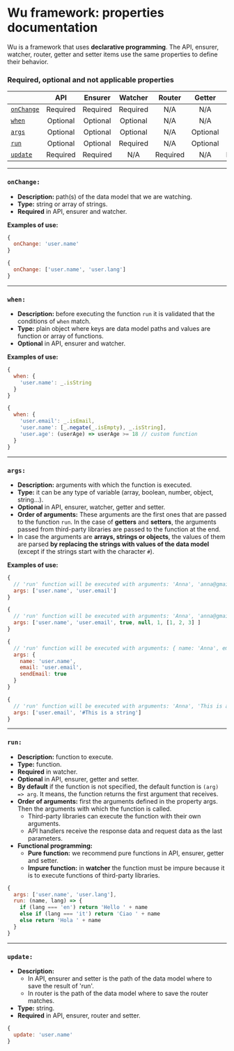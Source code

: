 # Wu framework: properties documentation

Wu is a framework that uses **declarative programming**. The API, ensurer, watcher, router, getter and setter items use the same properties to define their behavior.

### Required, optional and not applicable properties

|                         | API      | Ensurer  | Watcher  | Router   | Getter   | Setter   |
|-------------------------|:--------:|:--------:|:--------:|:--------:|:--------:|:--------:|
| [`onChange`](#onchange) | Required | Required | Required | N/A      | N/A      | N/A      |
| [`when`](#when)         | Optional | Optional | Optional | N/A      | N/A      | N/A      |
| [`args`](#args)         | Optional | Optional | Optional | N/A      | Optional | Optional |
| [`run`](#run)           | Optional | Optional | Required | N/A      | Optional | Optional |
| [`update`](#update)     | Required | Required | N/A      | Required | N/A      | Required |

___

### `onChange:`

* **Description:** path(s) of the data model that we are watching.
* **Type:** string or array of strings.
* **Required** in API, ensurer and watcher.

**Examples of use:**
```javascript
{
  onChange: 'user.name'
}
```

```javascript
{
  onChange: ['user.name', 'user.lang']
}
```
___

### `when:`

* **Description:** before executing the function `run` it is validated that the conditions of `when` match.
* **Type:** plain object where keys are data model paths and values are function or array of functions.
* **Optional** in API, ensurer and watcher.

**Examples of use:**
```javascript
{
  when: {
    'user.name': _.isString
  }
}
```

```javascript
{
  when: {
    'user.email': _.isEmail,
    'user.name': [_.negate(_.isEmpty), _.isString],
    'user.age': (userAge) => userAge >= 18 // custom function
  }
}
```
___

### `args:`

* **Description:** arguments with which the function is executed.
* **Type:** it can be any type of variable (array, boolean, number, object, string...).
* **Optional** in API, ensurer, watcher, getter and setter.
* **Order of arguments:** These arguments are the first ones that are passed to the function `run`. In the case of **getters** and **setters**, the arguments passed from third-party libraries are passed to the function at the end.
* In case the arguments are **arrays, strings or objects**, the values of them are parsed **by replacing the strings with values of the data model** (except if the strings start with the character `#`).

**Examples of use:**
```javascript
{
  // 'run' function will be executed with arguments: 'Anna', 'anna@gmail.com'
  args: ['user.name', 'user.email']
}
```

```javascript
{
  // 'run' function will be executed with arguments: 'Anna', 'anna@gmail.com', true, null, 1, [1, 2, 3]
  args: ['user.name', 'user.email', true, null, 1, [1, 2, 3] ]
}
```

```javascript
{
  // 'run' function will be executed with arguments: { name: 'Anna', email: 'anna@gmail.com', sendEmail: true }
  args: {
    name: 'user.name',
    email: 'user.email',
    sendEmail: true
  }
}
```

```javascript
{
  // 'run' function will be executed with arguments: 'Anna', 'This is a string'
  args: ['user.email', '#This is a string']
}
```
___

### `run:`

* **Description:** function to execute.
* **Type:** function.
* **Required** in watcher.
* **Optional** in API, ensurer, getter and setter.
* **By default** if the function is not specified, the default function is `(arg) => arg`. It means, the function returns the first argument that receives.
* **Order of arguments:** first the arguments defined in the property args. Then the arguments with which the function is called.
  * Third-party libraries can execute the function with their own arguments.
  * API handlers receive the response data and request data as the last parameters.
* **Functional programming:**
  * **Pure function:** we recommend pure functions in API, ensurer, getter and setter.
  * **Impure function:** in **watcher** the function must be impure because it is to execute functions of third-party libraries.

```javascript
{
  args: ['user.name', 'user.lang'],
  run: (name, lang) => {
    if (lang === 'en') return 'Hello ' + name
    else if (lang === 'it') return 'Ciao ' + name
    else return 'Hola ' + name
  }
}
```
___

### `update:`

* **Description:**
  * In API, ensurer and setter is the path of the data model where to save the result of 'run'.
  * In router is the path of the data model where to save the router matches.
* **Type:** string.
* **Required** in API, ensurer, router and setter.

```javascript
{
  update: 'user.name'
}
```

